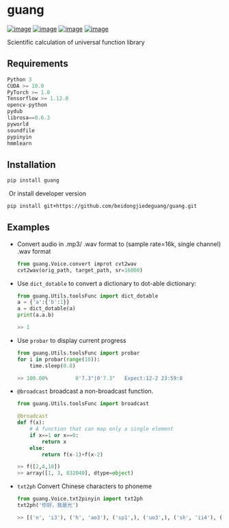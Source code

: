 # guang

[![image](https://img.shields.io/badge/Pypi_package-0.0.7.2.7-green.svg)](https://pypi.org/project/guang)
[![image](https://img.shields.io/badge/python-3.X-blue.svg)](https://www.python.org/)
[![image](https://img.shields.io/badge/license-GNU_GPL--v3-blue.svg)](LICENSE)
[![image](https://img.shields.io/badge/author-K.y-orange.svg?style=flat-square&logo=appveyor)](https://github.com/beidongjiedeguang)



Scientific calculation of universal function library

## Requirements

```python
Python 3
CUDA >= 10.0
PyTorch >= 1.0
Tensorflow >= 1.12.0
opencv-python
pydub
librosa==0.6.3
pyworld
soundfile
pypinyin
hmmlearn
```



## Installation

```python
pip install guang
```

​	Or install  developer version

```bash
pip install git+https://github.com/beidongjiedeguang/guang.git
```



## Examples

- Convert audio in .mp3/ .wav format to (sample rate=16k, single channel) .wav format

  ```python
  from guang.Voice.convert improt cvt2wav
  cvt2wav(orig_path, target_path, sr=16000)
  ```



* Use `dict_dotable` to convert a dictionary to dot-able dictionary:

  ```python
  from guang.Utils.toolsFunc import dict_dotable
  a = {'a':{'b':1}}
  a = dict_dotable(a)
  print(a.a.b)
  
  >> 1
  ```

* Use `probar` to display current progress

  ```python
  from guang.Utils.toolsFunc import probar
  for i in probar(range(10)):
      time.sleep(0.8)
  
  >> 100.00%         0'7.3"|0'7.3"   Expect:12-2 23:59:8
  ```

* `@broadcast`  broadcast a non-broadcast function.

  ```python
  from guang.Utils.toolsFunc import broadcast
  
  @broadcast
  def f(x):
      # A function that can map only a single element
      if x==1 or x==0:
          return x
      else:
          return f(x-1)+f(x-2)
  
  >> f([2,4,10])
  >> array([1, 3, 832040], dtype=object)
  ```

* `txt2ph` Convert Chinese characters to phoneme

  ```python
  from guang.Voice.txt2pinyin import txt2ph
  txt2ph('你好，我是光')
  
  >> [('n', 'i3'), ('h', 'ao3'), ('sp1',), ('uo3',), ('sh', 'ii4'), ('g', 'uang1')]
  ```

  







